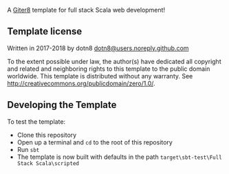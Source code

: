A [Giter8][g8] template for full stack Scala web development!

Template license
----------------
Written in 2017-2018 by dotn8 dotn8@users.noreply.github.com

To the extent possible under law, the author(s) have dedicated all copyright and related
and neighboring rights to this template to the public domain worldwide.
This template is distributed without any warranty. See <http://creativecommons.org/publicdomain/zero/1.0/>.

[g8]: http://www.foundweekends.org/giter8/

Developing the Template
-----------------------

To test the template:

- Clone this repository
- Open up a terminal and `cd` to the root of this repository
- Run `sbt`
- The template is now built with defaults in the path `target\sbt-test\Full Stack Scala\scripted`
